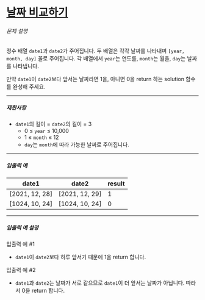 # [날짜 비교하기](https://school.programmers.co.kr/learn/courses/30/lessons/181838)


###### 문제 설명


정수 배열 `date1`과 `date2`가 주어집니다. 두 배열은 각각 날짜를 나타내며 `[year, month, day]` 꼴로 주어집니다. 각 배열에서 `year`는 연도를, `month`는 월을, `day`는 날짜를 나타냅니다.


만약 `date1`이 `date2`보다 앞서는 날짜라면 1을, 아니면 0을 return 하는 solution 함수를 완성해 주세요.




---


##### 제한사항


* `date1`의 길이 \= `date2`의 길이 \= 3
	+ 0 ≤ `year` ≤ 10,000
	+ 1 ≤ `month` ≤ 12
	+ `day`는 `month`에 따라 가능한 날짜로 주어집니다.




---


##### 입출력 예




| date1 | date2 | result |
| --- | --- | --- |
| \[2021, 12, 28] | \[2021, 12, 29] | 1 |
| \[1024, 10, 24] | \[1024, 10, 24] | 0 |




---


##### 입출력 예 설명


입출력 예 \#1


* `date1`이 `date2`보다 하루 앞서기 때문에 1을 return 합니다.


입출력 예 \#2


* `date1`과 `date2`는 날짜가 서로 같으므로 `date1`이 더 앞서는 날짜가 아닙니다. 따라서 0을 return 합니다.



